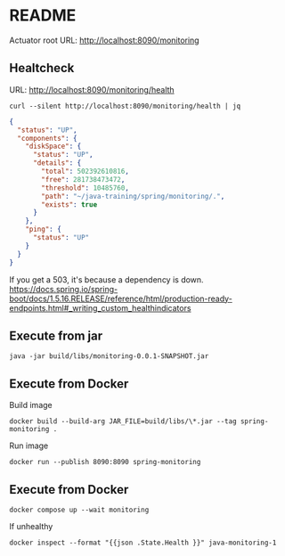 # README

Actuator root URL: [http://localhost:8090/monitoring](http://localhost:8090/monitoring)

## Healtcheck

URL: [http://localhost:8090/monitoring/health](http://localhost:8090/monitoring/health)

```shell
curl --silent http://localhost:8090/monitoring/health | jq
```

```json
{
  "status": "UP",
  "components": {
    "diskSpace": {
      "status": "UP",
      "details": {
        "total": 502392610816,
        "free": 281738473472,
        "threshold": 10485760,
        "path": "~/java-training/spring/monitoring/.",
        "exists": true
      }
    },
    "ping": {
      "status": "UP"
    }
  }
}
```

If you get a 503, it's because a dependency is down.
https://docs.spring.io/spring-boot/docs/1.5.16.RELEASE/reference/html/production-ready-endpoints.html#_writing_custom_healthindicators


## Execute from jar

```shell
java -jar build/libs/monitoring-0.0.1-SNAPSHOT.jar
```

## Execute from Docker

Build image
```shell
docker build --build-arg JAR_FILE=build/libs/\*.jar --tag spring-monitoring .
```

Run image
```shell
docker run --publish 8090:8090 spring-monitoring
```

## Execute from Docker
```shell
docker compose up --wait monitoring 
```

If unhealthy
```shell
docker inspect --format "{{json .State.Health }}" java-monitoring-1
```